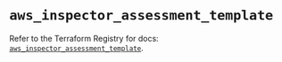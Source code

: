 # `aws_inspector_assessment_template`

Refer to the Terraform Registry for docs: [`aws_inspector_assessment_template`](https://registry.terraform.io/providers/hashicorp/aws/6.6.0/docs/resources/inspector_assessment_template).

